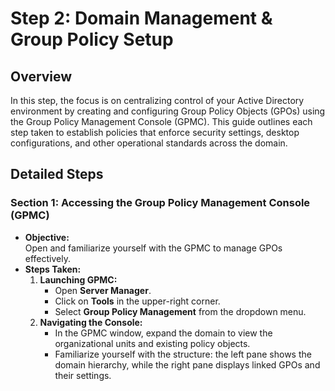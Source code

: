 # Step 2: Domain Management & Group Policy Setup

## Overview

In this step, the focus is on centralizing control of your Active Directory environment by creating and configuring Group Policy Objects (GPOs) using the Group Policy Management Console (GPMC). This guide outlines each step taken to establish policies that enforce security settings, desktop configurations, and other operational standards across the domain.

## Detailed Steps

### Section 1: Accessing the Group Policy Management Console (GPMC)
- **Objective:**  
  Open and familiarize yourself with the GPMC to manage GPOs effectively.
- **Steps Taken:**
  1. **Launching GPMC:**  
     - Open **Server Manager**.
     - Click on **Tools** in the upper-right corner.
     - Select **Group Policy Management** from the dropdown menu.
  2. **Navigating the Console:**  
     - In the GPMC window, expand the domain to view the organizational units and existing policy objects.
     - Familiarize yourself with the structure: the left pane shows the domain hierarchy, while the right pane displays linked GPOs and their settings.
